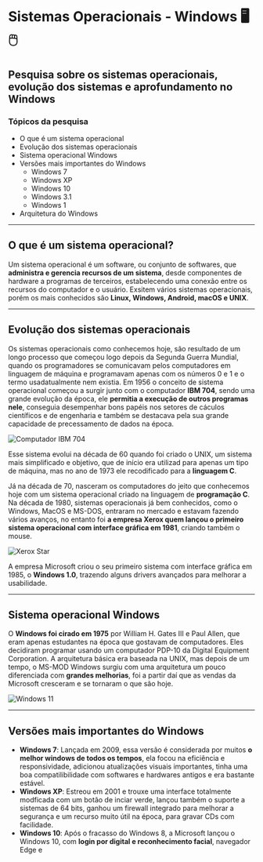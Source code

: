 # Sistemas Operacionais - Windows :desktop_computer: :computer_mouse:
## Pesquisa sobre os sistemas operacionais, evolução dos sistemas e aprofundamento no Windows

### Tópicos da pesquisa
- O que é um sistema operacional
- Evolução dos sistemas operacionais
- Sistema operacional Windows
- Versões mais importantes do Windows
  - Windows 7
  - Windows XP
  - Windows 10
  - Windows 3.1
  - Windows 1
- Arquitetura do Windows
---
## O que é um sistema operacional?
Um sistema operacional é um software, ou conjunto de softwares, que **administra e gerencia recursos de um sistema**, desde componentes de hardware a programas de terceiros, estabelecendo uma conexão entre os recursos do computador e o usuário. Exsitem vários sistemas
operacionais, porém os mais conhecidos são **Linux, Windows, Android, macOS e UNIX**.

---
## Evolução dos sistemas operacionais
Os sistemas operacionais como conhecemos hoje, são resultado de um longo processo que começou logo depois da Segunda Guerra Mundial, quando os programadores se comunicavam pelos computadores em linguagem de máquina e programavam apenas com os números 0 e 1 e 
o termo usadatualmente nem existia. Em 1956 o conceito de sistema operacional começou a surgir junto com o computador **IBM 704**, sendo uma grande evolução da época, ele **permitia a execução de outros programas nele**, conseguia desempenhar bons papéis nos setores de
cáculos científicos e de engenharia e também se destacava pela sua grande capacidade de precessamento de dados na época.

![Computador IBM 704](https://i.pinimg.com/736x/4e/12/27/4e1227c75c1e0a3d5298c8f7ae784244--retro-design-ibm.jpg)

Esse sistema evolui na década de 60 quando foi criado o UNIX, um sistema mais simplificado e objetivo, que de início era utilizad para apenas um tipo de máquina, mas no ano de 1973 ele recodificado para a **linguagem C**.

Já na década de 70, nasceram os computadores do jeito que conhecemos hoje com um sistema operacional criado na linguagem de **programação C**. Na década de 1980, sistemas operacionais já bem conhecidos, como o Windows, MacOS e MS-DOS, entraram no mercado e estavam fazendo
vários avanços, no entanto foi **a empresa Xerox quem lançou o primeiro sistema operacional com interface gráfica em 1981**, criando também o mouse.

![Xerox Star](https://i.pinimg.com/originals/e4/40/3d/e4403d0ce54cf09376b4e44b76b8f73d.jpg)

A empresa Microsoft criou o seu primeiro sistema com interface gráfica em 1985, o **Windows 1.0**, trazendo alguns drivers avançados para melhorar a usabilidade.

---
## Sistema operacional Windows
O **Windows foi cirado em 1975** por William H. Gates III e Paul Allen, que eram apenas estudantes na época que gostavam de computadores. Eles decidiram programar usando um computador PDP-10 da Digital Equipment Corporation. A arquitetura básica era baseada na UNIX, mas 
depois de um tempo, o MS-MOD Windows surgiu com uma arquitetura um pouco diferenciada com **grandes melhorias**, foi a partir daí que as vendas da Microsoft cresceram e se tornaram o que são hoje.

![Windows 11](https://www.bleepstatic.com/content/hl-images/2023/02/13/Windows_11_dark_hdr.jpg)

---
## Versões mais importantes do Windows
- **Windows 7**: Lançada em 2009, essa versão é considerada por muitos **o melhor windows de todos os tempos**, ela focou na eficiência e responsividade, adicionou atualizações visuais importantes, tinha uma boa compatilibilidade com softwares e hardwares antigos e era
bastante estável.
- **Windows XP**: Estreou em 2001 e trouxe uma interface totalmente modficada com um botão de inciar verde, lançou também o suporte a sistemas de 64 bits, ganhou um firewall integrado para melhorar a segurança e um recurso muito útil na época, para gravar CDs com
facilidade.
- **Windows 10**: Após o fracasso do Windows 8, a Microsoft lançou o Windows 10, com **login por digital e reconhecimento facial**, navegador Edge e 
